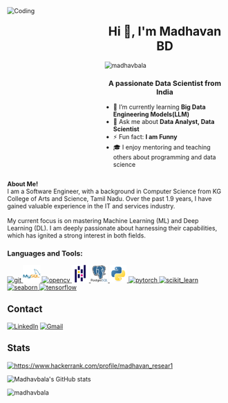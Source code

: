 <div style="display: flex; align-items: flex-start;">
    <img align="right" alt="Coding" width="400" src="https://media.giphy.com/media/M9gbBd9nbDrOTu1Mqx/giphy.gif">


   <div style="margin-left: 20px;">
        <h1 align="center">Hi 👋, I'm Madhavan BD</h1>
        <p align="left"> <img src="https://komarev.com/ghpvc/?username=madhavbala&label=Profile%20views&color=0e75b6&style=flat" alt="madhavbala" /> </p>
        <h3 style="text-align: center;">A passionate Data Scientist from India</h3>

   <ul style="padding-left: 20px;">
            <li>🌱 I’m currently learning <b>Big Data Engineering Models(LLM)</b></li>
            <li>💬 Ask me about <b>Data Analyst, Data Scientist</b></li>
            <li>⚡ Fun fact: <b>I am Funny</b></li>
            <li>🎓 I enjoy mentoring and teaching others about programming and data science</li>
        </ul>
    </div>
</div>

<p><b>About Me!</b><br>
    I am a Software Engineer, with a background in Computer Science from KG College of Arts and Science, Tamil Nadu. Over the past 1.9 years, I have gained valuable experience in the IT and services industry.<br><br>
    My current focus is on mastering Machine Learning (ML) and Deep Learning (DL). I am deeply passionate about harnessing their capabilities, which has ignited a strong interest in both fields.
</p>

<h3 align="left">Languages and Tools:</h3>
<p align="left">
    <a href="https://git-scm.com/" target="_blank" rel="noreferrer"> <img src="https://www.vectorlogo.zone/logos/git-scm/git-scm-icon.svg" alt="git" width="40" height="40"/> </a>
    <a href="https://www.mysql.com/" target="_blank" rel="noreferrer"> <img src="https://raw.githubusercontent.com/devicons/devicon/master/icons/mysql/mysql-original-wordmark.svg" alt="mysql" width="40" height="40"/> </a>
    <a href="https://opencv.org/" target="_blank" rel="noreferrer"> <img src="https://www.vectorlogo.zone/logos/opencv/opencv-icon.svg" alt="opencv" width="40" height="40"/> </a>
    <a href="https://pandas.pydata.org/" target="_blank" rel="noreferrer"> <img src="https://raw.githubusercontent.com/devicons/devicon/2ae2a900d2f041da66e950e4d48052658d850630/icons/pandas/pandas-original.svg" alt="pandas" width="40" height="40"/> </a>
    <a href="https://www.postgresql.org" target="_blank" rel="noreferrer"> <img src="https://raw.githubusercontent.com/devicons/devicon/master/icons/postgresql/postgresql-original-wordmark.svg" alt="postgresql" width="40" height="40"/> </a>
    <a href="https://www.python.org" target="_blank" rel="noreferrer"> <img src="https://raw.githubusercontent.com/devicons/devicon/master/icons/python/python-original.svg" alt="python" width="40" height="40"/> </a>
    <a href="https://pytorch.org/" target="_blank" rel="noreferrer"> <img src="https://www.vectorlogo.zone/logos/pytorch/pytorch-icon.svg" alt="pytorch" width="40" height="40"/> </a>
    <a href="https://scikit-learn.org/" target="_blank" rel="noreferrer"> <img src="https://upload.wikimedia.org/wikipedia/commons/0/05/Scikit_learn_logo_small.svg" alt="scikit_learn" width="40" height="40"/> </a>
    <a href="https://seaborn.pydata.org/" target="_blank" rel="noreferrer"> <img src="https://seaborn.pydata.org/_images/logo-mark-lightbg.svg" alt="seaborn" width="40" height="40"/> </a>
    <a href="https://www.tensorflow.org" target="_blank" rel="noreferrer"> <img src="https://www.vectorlogo.zone/logos/tensorflow/tensorflow-icon.svg" alt="tensorflow" width="40" height="40"/> </a>
</p>

## Contact
<div align="left">
    <a href="https://www.linkedin.com/in/madhavan-bd-b2a826244" target="blank"><img align="center" src="https://img.shields.io/badge/LinkedIn-%230077B5.svg?style=for-the-badge&logo=linkedin&logoColor=white" alt="LinkedIn" /></a>
    <a href="mailto:madhavan.research@gmail.com" target="blank"><img align="center" src="https://img.shields.io/badge/Gmail-%23D14836.svg?style=for-the-badge&logo=gmail&logoColor=white" alt="Gmail" /></a>
</div>

## Stats

<p align="left">
    <a href="https://www.hackerrank.com/profile/madhavan_resear1" target="blank">
        <img align="center" src="https://raw.githubusercontent.com/rahuldkjain/github-profile-readme-generator/master/src/images/icons/Social/hackerrank.svg" alt="https://www.hackerrank.com/profile/madhavan_resear1" height="40" />
    </a>
</p>

<p align="left">
    <img src="https://github-readme-stats.vercel.app/api?username=Madhavbala&show_icons=true&theme=prussian" alt="Madhavbala's GitHub stats" />
</p>

<p align="left">
    <img src="https://github-readme-stats.vercel.app/api/top-langs?username=madhavbala&show_icons=true&locale=en&layout=compact" alt="madhavbala" />
</p>

